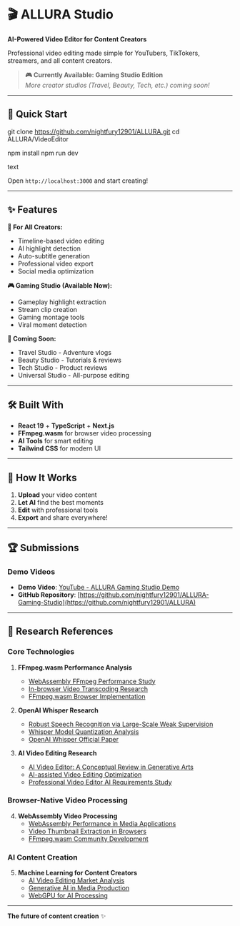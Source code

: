# 🎬 ALLURA Studio

**AI-Powered Video Editor for Content Creators**

Professional video editing made simple for YouTubers, TikTokers, streamers, and all content creators.

> **🎮 Currently Available: Gaming Studio Edition**  
> *More creator studios (Travel, Beauty, Tech, etc.) coming soon!*

---

## 🚀 Quick Start

git clone https://github.com/nightfury12901/ALLURA.git
cd ALLURA/VideoEditor

npm install
npm run dev

text

Open `http://localhost:3000` and start creating!

---

## ✨ Features

**🎯 For All Creators:**
- Timeline-based video editing
- AI highlight detection
- Auto-subtitle generation
- Professional video export
- Social media optimization

**🎮 Gaming Studio (Available Now):**
- Gameplay highlight extraction
- Stream clip creation
- Gaming montage tools
- Viral moment detection

**🔮 Coming Soon:**
- Travel Studio - Adventure vlogs
- Beauty Studio - Tutorials & reviews  
- Tech Studio - Product reviews
- Universal Studio - All-purpose editing

---

## 🛠 Built With

- **React 19** + **TypeScript** + **Next.js**
- **FFmpeg.wasm** for browser video processing
- **AI Tools** for smart editing
- **Tailwind CSS** for modern UI

---

## 📱 How It Works

1. **Upload** your video content
2. **Let AI** find the best moments
3. **Edit** with professional tools
4. **Export** and share everywhere!

---

## 🏆 Submissions

### Demo Videos
- **Demo Video**: [YouTube - ALLURA Gaming Studio Demo](https://youtu.be/cPaOPYeNNQs?si=KjBzUsv9NE3C8_pw)
- **GitHub Repository**: [https://github.com/nightfury12901/ALLURA-Gaming-Studio](https://github.com/nightfury12901/ALLURA)

---

## 🔬 Research References

### Core Technologies
1. **FFmpeg.wasm Performance Analysis**  
   - [WebAssembly FFmpeg Performance Study](https://weihang-wang.github.io/papers/imc21.pdf)
   - [In-browser Video Transcoding Research](https://blog.scottlogic.com/2020/11/23/ffmpeg-webassembly.html)
   - [FFmpeg.wasm Browser Implementation](https://aaronbos.dev/posts/ffmpeg-wasm-browser)

2. **OpenAI Whisper Research**
   - [Robust Speech Recognition via Large-Scale Weak Supervision](https://cdn.openai.com/papers/whisper.pdf)
   - [Whisper Model Quantization Analysis](https://arxiv.org/pdf/2503.09905.pdf)
   - [OpenAI Whisper Official Paper](https://openai.com/index/whisper/)

3. **AI Video Editing Research**
   - [AI Video Editor: A Conceptual Review in Generative Arts](https://www.atlantis-press.com/article/125994256.pdf)
   - [AI-assisted Video Editing Optimization](https://www.sciencedirect.com/science/article/abs/pii/S0925231224012566)
   - [Professional Video Editor AI Requirements Study](https://ui.adsabs.harvard.edu/abs/2021arXiv210907809H/abstract)

### Browser-Native Video Processing
4. **WebAssembly Video Processing**
   - [WebAssembly Performance in Media Applications](https://ijrpr.com/uploads/V6ISSUE5/IJRPR46735.pdf)
   - [Video Thumbnail Extraction in Browsers](https://transloadit.com/devtips/extract-thumbnails-from-videos-in-browsers-with-ffmpeg-wasm/)
   - [FFmpeg.wasm Community Development](https://github.com/ffmpegwasm/ffmpeg.wasm/discussions/415)

### AI Content Creation
5. **Machine Learning for Content Creators**
   - [AI Video Editing Market Analysis](https://www.coursera.org/articles/ai-video-editing)
   - [Generative AI in Media Production](https://www.magellan-solutions.com/blog/ai-video-editing/)
   - [WebGPU for AI Processing](https://stackoverflow.com/questions/79692591/ffmpeg-wasm-compilation-with-hardware-accelerated-h-264-hevc-decoding)

---

**The future of content creation** ✨
